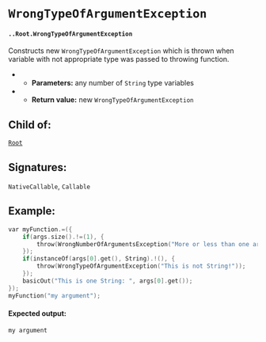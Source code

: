 # `WrongTypeOfArgumentException`

#### `..Root.WrongTypeOfArgumentException`

Constructs new `WrongTypeOfArgumentException` which is thrown when variable with not appropriate type was passed to throwing function.

* * **Parameters:** any number of `String` type variables

* * **Return value:** new `WrongTypeOfArgumentException`

## Child of:

[`Root`](docs..Root.md)

## Signatures:

`NativeCallable`, `Callable`

## Example:

```c
var myFunction.=({
    if(args.size().!=(1), {
        throw(WrongNumberOfArgumentsException("More or less than one arguments passed!"));
    });
    if(instanceOf(args[0].get(), String).!(), {
        throw(WrongTypeOfArgumentException("This is not String!"));
    });
    basicOut("This is one String: ", args[0].get());
});
myFunction("my argument");
```

#### Expected output:

    my argument